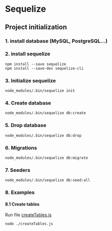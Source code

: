 # Sequelize

## Project initialization

### 1. install database (MySQL, PostgreSQL...)

### 2. install sequelize
```
npm install --save sequelize
npm install --save-dev sequelize-cli
```

### 3. Initialize sequelize
```
node_modules/.bin/sequelize init
```

### 4. Create database
```
node_modules/.bin/sequelize db:create
```

### 5. Drop database
```
node_modules/.bin/sequelize db:drop
```

### 6. Migrations
```
node_modules/.bin/sequelize db:migrate
```

### 7. Seeders
```
node_modules/.bin/sequelize db:seed:all
```

### 8. Examples
#### 8.1 Create tables
Run file [createTables.js](./createTables.js)
```
node ./createTables.js
```
